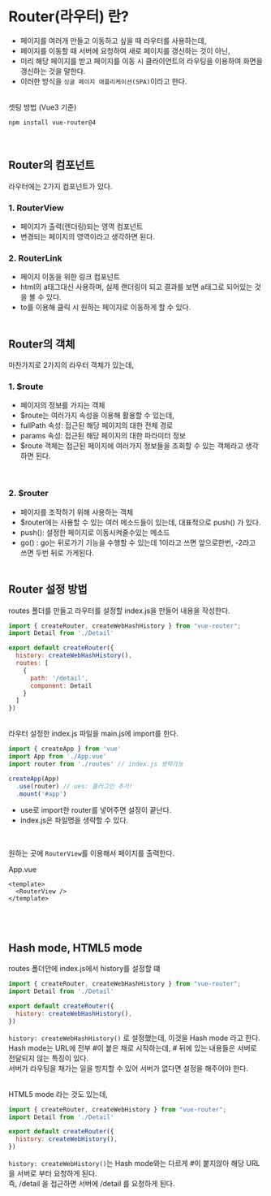 # Router(라우터) 란?
- 페이지를 여러개 만들고 이동하고 싶을 때 라우터를 사용하는데,
- 페이지를 이동할 때 서버에 요청하여 새로 페이지를 갱신하는 것이 아닌, 
- 미리 해당 페이지를 받고 페이지를 이동 시 클라이언트의 라우팅을 이용하여 화면을 갱신하는 것을 말한다.
- 이러한 방식을 `싱글 페이지 애플리케이션(SPA)`이라고 한다.

<br />
셋팅 방법 (Vue3 기준)

```
npm install vue-router@4
```
<br />

## Router의 컴포넌트
라우터에는 2가지 컴포넌트가 있다.
<br />

### 1. RouterView
- 페이지가 출력(렌더링)되는 영역 컴포넌트
- 변경되는 페이지의 영역이라고 생각하면 된다.


### 2. RouterLink
- 페이지 이동을 위한 링크 컴포넌트
- html의 a태그대신 사용하며, 실제 랜더링이 되고 결과를 보면 a태그로 되어있는 것을 볼 수 있다.
- to를 이용해 클릭 시 원하는 페이지로 이동하게 할 수 있다.
<br /><br />

## Router의 객체
마찬가지로 2가지의 라우터 객체가 있는데,
<br />

### 1. $route
- 페이지의 정보를 가지는 객체
- $route는 여러가지 속성을 이용해 활용할 수 있는데,
- fullPath 속성: 접근된 해당 페이지의 대한 전체  경로
- params 속성: 접근된 해당 페이지의 대한 파라미터 정보
- $route 객체는 접근된 페이지에 여러가지 정보들을  조회할 수 있는 객체라고 생각하면 된다.
<br/>

### 2. $router
- 페이지를 조작하기 위해 사용하는 객체
- $router에는 사용할 수 있는 여러 메소드들이 있는데, 대표적으로 push() 가 있다.
- push(): 설정한 페이지로 이동시켜줄수있는 메소드
- go() : go는 뒤로가기 기능을 수행할 수 있는데 1이라고 쓰면 앞으로한번, -2라고 쓰면 두번 뒤로 가게된다.
<br /><br />

## Router 설정 방법

routes 폴더를 만들고 라우터를 설정할 index.js을 만들어 내용을 작성한다.
```javascript
import { createRouter, createWebHashHistory } from "vue-router";
import Detail from './Detail'

export default createRouter({
  history: createWebHashHistory(),
  routes: [
    {
      path: '/detail',
      component: Detail
    }
  ]
})
```

<br />
라우터 설정한 index.js 파일을 main.js에 import를 한다.
<br />

```javascript
import { createApp } from 'vue'
import App from './App.vue'
import router from './routes' // index.js 생략가능

createApp(App)
  .use(router) // ues: 플러그인 추가!
  .mount('#app')
```

- use로 import한 router를 넣어주면 설정이 끝난다.
- index.js은 파일명을 생략할 수 있다.
<br />

원하는 곳에 `RouterView`를 이용해서 페이지를 출력한다.
<br />

App.vue
```vue
<template>
  <RouterView />
</template>
```
<br /><br />

## Hash mode, HTML5 mode
routes 폴더안에 index.js에서 history를 설정할 떄
```javascript
import { createRouter, createWebHashHistory } from "vue-router";
import Detail from './Detail'

export default createRouter({
  history: createWebHashHistory(),
})
```

`history: createWebHashHistory()` 로 설정했는데, 이것을 Hash mode 라고 한다.
<br />
Hash mode는 URL에 전부 #이 붙은 채로 시작하는데, # 뒤에 있는 내용들은 서버로 전달되지 않는 특징이 있다.
<br />
서버가 라우팅을 채가는 일을 방지할 수 있어 서버가 없다면 설정을 해주어야 한다.
<br /><br />

HTML5 mode 라는 것도 있는데,
```javascript
import { createRouter, createWebHistory } from "vue-router";
import Detail from './Detail'

export default createRouter({
  history: createWebHistory(),
})
```

`history: createWebHistory()`는 Hash mode와는 다르게 #이 붙지않아 해당 URL을 서버로 부터 요청하게 된다.
<br />
즉, /detail 을 접근하면 서버에 /detail 를 요청하게 된다.